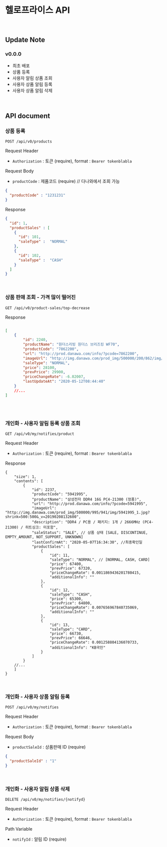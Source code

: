 # 헬로프라이스 API

<br/>

## Update Note

### v0.0.0 
- 최초 배포
- 상품 등록
- 사용자 알림 상품 조회
- 사용자 상품 알림 등록
- 사용자 상품 알림 삭제
<br/>

## API document

### 상품 등록

`POST /api/v0/products`

Request Header
- `Authorization` : 토큰 (require), format : `Bearer tokenblabla`

Request Body
- `productCode` : 제품코드 (require) // 다나와에서 조회 가능
    
```json
{
  "productCode" : "1231231"
}
```

Response
```json
{
  "id": 1,
  "productSales" : [
    { 
      "id": 101,
      "saleType" :  "NORMAL"
    },
    { 
      "id": 102,
      "saleType" :  "CASH"
    }
  ]
}


```


<br/>

### 상품 판매 조회 - 가격 많이 떨어진

`GET /api/v0/product-sales/top-decrease`


Response

``` json

[
    {
        "id": 2240,
        "productName": "원더스리빙 원더스 브리즈킹 WF70",
        "productCode": "7862200",
        "url": "http://prod.danawa.com/info/?pcode=7862200",
        "imageUrl": "http://img.danawa.com/prod_img/500000/200/862/img/7862200_1.jpg?shrink=500:500&_v=20200325134432",
        "saleType": "NORMAL",
        "price": 28100,
        "prevPrice": 29900,
        "priceChangeRate": -6.02007,
        "lastUpdateAt": "2020-05-12T08:44:40"
    }
    //...
]
    
```
<br/>

### 개인화 - 사용자 알림 등록 상품 조회

`GET /api/v0/my/notifies/product`

Request Header
- `Authorization` : 토큰 (require), format : `Bearer tokenblabla`

Response
```
{
    "size": 1,
    "contents": [
        {
            "id": 2237,
            "productCode": "5941995",
            "productName": "삼성전자 DDR4 16G PC4-21300 (정품)",
            "url": "http://prod.danawa.com/info/?pcode=5941995",
            "imageUrl": "http://img.danawa.com/prod_img/500000/995/941/img/5941995_1.jpg?shrink=500:500&_v=20190208132600",
            "description": "DDR4 / PC용 / 패키지: 1개 / 2666MHz (PC4-21300) / 히트싱크: 미포함", 
            "saleStatus": "SALE", // 상품 상태 [SALE, DISCONTINUE, EMPTY_AMOUNT, NOT_SUPPORT, UNKNOWN]
            "lastConfirmAt": "2020-05-07T16:34:30", //최종확인일
            "productSales": [
                {
                    "id": 11,
                    "saleType": "NORMAL", // [NORMAL, CASH, CARD]
                    "price": 67400,
                    "prevPrice": 67320,
                    "priceChangeRate": 0.0011869436201780415,
                    "additionalInfo": ""
                },
                {
                    "id": 12,
                    "saleType": "CASH",
                    "price": 65300,
                    "prevPrice": 64800,
                    "priceChangeRate": 0.007656967840735069,
                    "additionalInfo": ""
                },
                {
                    "id": 13,
                    "saleType": "CARD",
                    "price": 66730,
                    "prevPrice": 66646,
                    "priceChangeRate": 0.001258804136070733,
                    "additionalInfo": "KB국민"
                }
            ]
        }
    //...
    ]
}
```

<br/>



### 개인화 - 사용자 상품 알림 등록

`POST /api/v0/my/notifies`

Request Header
- `Authorization` : 토큰 (require), format : `Bearer tokenblabla`

Request Body
- `productSaleId` : 상품판매 ID (require)
    
```json
{
  "productSaleId" : "1"
}

```


<br/>

### 개인화 - 사용자 알림 상품 삭제

`DELETE /api/v0/my/notifies/{notifyd}`

Request Header
- `Authorization` : 토큰 (require), format : `Bearer tokenblabla`

Path Variable 
- `notifyId` : 알림 ID (require)
 




